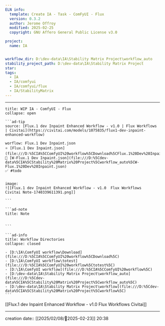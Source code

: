 ```yaml
---
ELN info:
  template: Create IA - Task - ComFyUI - Flux
  version: 0.3.2
  author: Jerome Offroy
  modified: 2025-02-25
  copyright: GNU Affero General Public License v3.0

project:
  name: IA


workflow_dir: D:\dev-data\IA\Stability Matrix Project\workflow_auto
stability_project_path: D:\dev-data\IA\Stability Matrix Project
star: 
tags:
  - IA
  - IA/comfyui
  - IA/comfyui/flux
  - IA/StabilityMatrix
---
```


---
 
`````ad-example
title: WIP IA - ComfyUI - Flux
collapse: open

```ad-tip
source: [Flux.1 dev Inpaint Enhanced Workflow - v1.0 | Flux Workflows | Civitai](https://civitai.com/models/1075835/flux1-dev-inpaint-enhanced-workflow)

worflow: Flux.1 Dev Inpaint.json 
⭐ [Flux.1 Dev Inpaint.json](file:///D:%5CIA%5CComfyUI%20workflow%5CDownload%5CFlux.1%20Dev%20Inpaint.json)
🚧 [W-Flux.1 Dev Inpaint.json](file:///D:%5Cdev-data%5CIA%5CStability%20Matrix%20Project%5Cworkflow_auto%5CW-Flux.1%20Dev%20Inpaint.json)
✅ #todo 


image: 
![[Flux.1 dev Inpaint Enhanced Workflow - v1.0  Flux Workflows  Civitai Note-1740339611391.png]]

```

```ad-note
title: Note
 

```

```ad-info
title: Workflow Directories
collapse: closed

- [D:\IA\ComfyUI workflow\Download](file:///D:%5CIA%5CComfyUI%20workflow%5CDownload%5C)
- [D:\IA\ComfyUI workflow\totest](file:///D:%5CIA%5CComfyUI%20workflow%5Ctotest%5C)
- [D:\IA\ComfyUI workflow](file:///D:%5CIA%5CComfyUI%20workflow%5C)
- [D:\dev-data\IA\Stability Matrix Project\workflow_auto](file:///D:%5Cdev-data%5CIA%5CStability%20Matrix%20Project%5Cworkflow_auto%5C)
- [D:\dev-data\IA\Stability Matrix Project\workflow](file:///D:%5Cdev-data%5CIA%5CStability%20Matrix%20Project%5Cworkflow%5C)
```
`````

[[Flux.1 dev Inpaint Enhanced Workflow - v1.0  Flux Workflows  Civitai]]


---
creation date:: [[2025/02/08/📒2025-02-23]]  20:38

